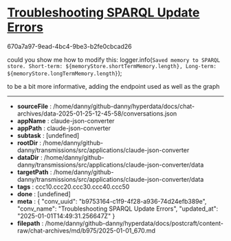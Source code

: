# [Troubleshooting SPARQL Update Errors](https://claude.ai/chat/b9753164-c1f9-4f28-a936-74d24efb389e)

670a7a97-9ead-4bc4-9be3-b2fe0cbcad26

could you show me how to modify this:
  logger.info(`Saved memory to SPARQL store. Short-term: ${memoryStore.shortTermMemory.length}, Long-term: ${memoryStore.longTermMemory.length}`);

to be a bit more informative, adding the endpoint used as well as the graph

---

* **sourceFile** : /home/danny/github-danny/hyperdata/docs/chat-archives/data-2025-01-25-12-45-58/conversations.json
* **appName** : claude-json-converter
* **appPath** : claude-json-converter
* **subtask** : [undefined]
* **rootDir** : /home/danny/github-danny/transmissions/src/applications/claude-json-converter
* **dataDir** : /home/danny/github-danny/transmissions/src/applications/claude-json-converter/data
* **targetPath** : /home/danny/github-danny/transmissions/src/applications/claude-json-converter/data
* **tags** : ccc10.ccc20.ccc30.ccc40.ccc50
* **done** : [undefined]
* **meta** : {
  "conv_uuid": "b9753164-c1f9-4f28-a936-74d24efb389e",
  "conv_name": "Troubleshooting SPARQL Update Errors",
  "updated_at": "2025-01-01T14:49:31.256647Z"
}
* **filepath** : /home/danny/github-danny/hyperdata/docs/postcraft/content-raw/chat-archives/md/b975/2025-01-01_670.md
